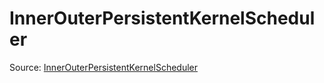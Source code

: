 # InnerOuterPersistentKernelScheduler

Source: [InnerOuterPersistentKernelScheduler](../../csrc/scheduler/normalization_inner_outer.h#L27)
